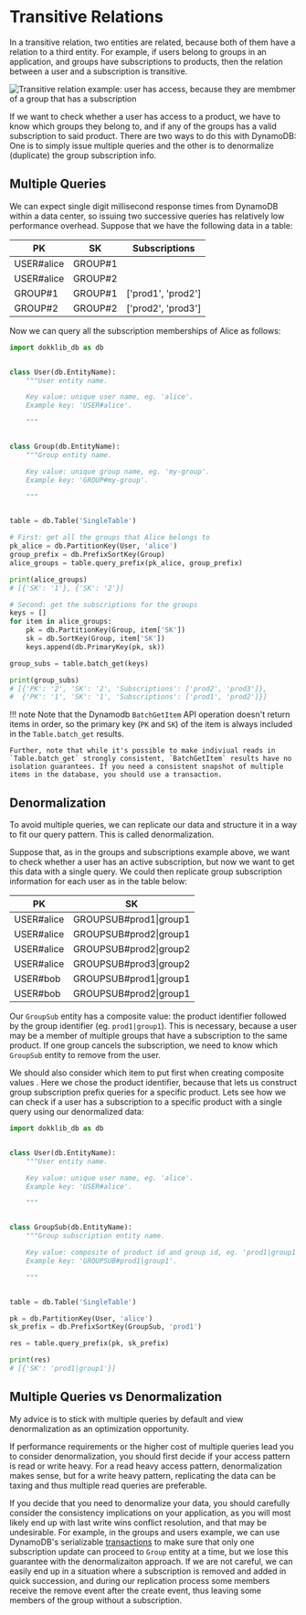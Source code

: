 # Transitive Relations

In a transitive relation, two entities are related, because both of them have a relation to a third entity. For example, if users belong to groups in an application, and groups have subscriptions to products, then the relation between a user and a subscription is transitive.

![Transitive relation example: user has access, because they are membmer of a group that has a subscription](/img/transitive-relations.png)

If we want to check whether a user has access to a product, we have to know which groups they belong to, and if any of the groups has a valid subscription to said product. 
There are two ways to do this with DynamoDB: One is to simply issue multiple queries and the other is to denormalize (duplicate) the group subscription info.

## Multiple Queries

We can expect single digit millisecond response times from DynamoDB within a data center, so issuing two successive queries has relatively low performance overhead. Suppose that we have the following data in a table:

PK             | SK         | Subscriptions
-------------- | ---------- | ---------- 
USER#alice     | GROUP#1    | 
USER#alice     | GROUP#2    |     
GROUP#1        | GROUP#1    | ['prod1', 'prod2']
GROUP#2        | GROUP#2    | ['prod2', 'prod3']

Now we can query all the subscription memberships of Alice as follows:

```python
import dokklib_db as db


class User(db.EntityName):
    """User entity name.

    Key value: unique user name, eg. 'alice'.
    Example key: 'USER#alice'.

    """


class Group(db.EntityName):
    """Group entity name.

    Key value: unique group name, eg. 'my-group'.
    Example key: 'GROUP#my-group'.

    """


table = db.Table('SingleTable')

# First: get all the groups that Alice belongs to
pk_alice = db.PartitionKey(User, 'alice')
group_prefix = db.PrefixSortKey(Group)
alice_groups = table.query_prefix(pk_alice, group_prefix)

print(alice_groups)
# [{'SK': '1'}, {'SK': '2'}]

# Second: get the subscriptions for the groups
keys = []
for item in alice_groups:
    pk = db.PartitionKey(Group, item['SK'])
    sk = db.SortKey(Group, item['SK'])
    keys.append(db.PrimaryKey(pk, sk))

group_subs = table.batch_get(keys)

print(group_subs)
# [{'PK': '2', 'SK': '2', 'Subscriptions': ['prod2', 'prod3']},
#  {'PK': '1', 'SK': '1', 'Subscriptions': ['prod1', 'prod2']}]
```

!!! note
    Note that the Dynamodb `BatchGetItem` API operation doesn't return items in order, so the primary key (`PK` and `SK`) of the item is always included in the `Table.batch_get` results. 
    
    Further, note that while it's possible to make indiviual reads in `Table.batch_get` strongly consistent, `BatchGetItem` results have no isolation guarantees. If you need a consistent snapshot of multiple items in the database, you should use a transaction.

## Denormalization

To avoid multiple queries, we can replicate our data and structure it in a way to fit our query pattern.
This is called denormalization.

Suppose that, as in the groups and subscriptions example above, we want to check whether a user has an active subscription, but now we want to get this data with a single query.
We could then replicate group subscription information for each user as in the table below:

PK             | SK         
-------------- | ---------- 
USER#alice     | GROUPSUB#prod1\|group1
USER#alice     | GROUPSUB#prod2\|group1
USER#alice     | GROUPSUB#prod2\|group2
USER#alice     | GROUPSUB#prod3\|group2
USER#bob       | GROUPSUB#prod1\|group1
USER#bob       | GROUPSUB#prod2\|group1

Our `GroupSub` entity has a composite value: the product identifier followed by the group identifier (eg. `prod1|group1`). This is necessary, because a user may be a member of multiple groups that have a subscription to the same product. If one group cancels the subscription, we need to know which `GroupSub` entity to remove from the user. 

We should also consider which item to put first when creating composite values . Here we chose the product identifier, because that lets us construct group subscription prefix queries for a specific product. Lets see how we can check if a user has a subscription to a specific product with a single query using our denormalized data:

```python
import dokklib_db as db


class User(db.EntityName):
    """User entity name.

    Key value: unique user name, eg. 'alice'.
    Example key: 'USER#alice'.

    """


class GroupSub(db.EntityName):
    """Group subscription entity name.

    Key value: composite of product id and group id, eg. 'prod1|group1'.
    Example key: 'GROUPSUB#prod1|group1'.

    """


table = db.Table('SingleTable')

pk = db.PartitionKey(User, 'alice')
sk_prefix = db.PrefixSortKey(GroupSub, 'prod1')

res = table.query_prefix(pk, sk_prefix)

print(res)
# [{'SK': 'prod1|group1'}]

```

## Multiple Queries vs Denormalization

My advice is to stick with multiple queries by default and view denormalization as an optimization opportunity. 

If performance requirements or the higher cost of multiple queries lead you to consider denormalization, you should first decide if your access pattern is read or write heavy. For a read heavy access pattern, denormalization makes sense, but for a write heavy pattern, replicating the data can be taxing and thus multiple read queries are preferable.

If you decide that you need to denormalize your data, you should carefully consider the consistency implications on your application, as you will most likely end up with last write wins conflict resolution, and that may be undesirable. 
For example, in the groups and users example, we can use DynamoDB's serializable [transactions](./transactions.md) to make sure that only one subscription update can proceed to `Group` entity at a time, but we lose this guarantee with the denormalizaiton approach. 
If we are not careful, we can easily end up in a situation where a subscription is removed and added in quick succession, and during our replication process some members receive the remove event after the create event, thus leaving some members of the group without a subscription.


